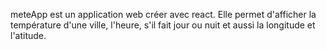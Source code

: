 meteApp est un application web créer avec react.
Elle permet d'afficher la température d'une ville, l'heure, s'il fait jour ou nuit et aussi la longitude et l'atitude.
